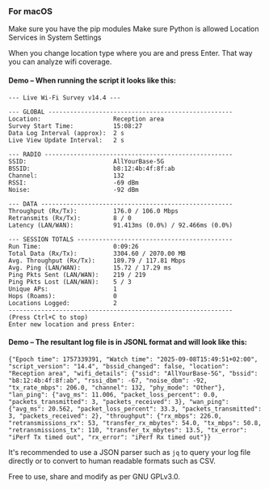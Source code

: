 ### For macOS
Make sure you have the pip modules
Make sure Python is allowed Location Services in System Settings

When you change location type where you are and press Enter. That way you can analyze wifi coverage.

#### Demo – When running the script it looks like this:

```
--- Live Wi-Fi Survey v14.4 ---

--- GLOBAL ---------------------------------------------------
Location:                    Reception area
Survey Start Time:           15:08:27
Data Log Interval (approx):  2 s
Live View Update Interval:   2 s

--- RADIO ----------------------------------------------------
SSID:                        AllYourBase-5G
BSSID:                       b8:12:4b:4f:8f:ab
Channel:                     132
RSSI:                        -69 dBm
Noise:                       -92 dBm

--- DATA -----------------------------------------------------
Throughput (Rx/Tx):          176.0 / 106.0 Mbps
Retransmits (Rx/Tx):         8 / 0
Latency (LAN/WAN):           91.413ms (0.0%) / 92.466ms (0.0%)

--- SESSION TOTALS -------------------------------------------
Run Time:                    0:09:26
Total Data (Rx/Tx):          3304.60 / 2070.00 MB
Avg. Throughput (Rx/Tx):     189.79 / 117.81 Mbps
Avg. Ping (LAN/WAN):         15.72 / 17.29 ms
Ping Pkts Sent (LAN/WAN):    219 / 219
Ping Pkts Lost (LAN/WAN):    5 / 3
Unique APs:                  1
Hops (Roams):                0
Locations Logged:            2
--------------------------------------------------------------
(Press Ctrl+C to stop)
Enter new location and press Enter:
```
#### Demo – The resultant log file is in JSONL format and will look like this:

```
{"Epoch time": 1757339391, "Watch time": "2025-09-08T15:49:51+02:00", "script_version": "14.4", "bssid_changed": false, "location": "Reception area", "wifi_details": {"ssid": "AllYourBase-5G", "bssid": "b8:12:4b:4f:8f:ab", "rssi_dbm": -67, "noise_dbm": -92, "tx_rate_mbps": 206.0, "channel": 132, "phy_mode": "Other"}, "lan_ping": {"avg_ms": 11.006, "packet_loss_percent": 0.0, "packets_transmitted": 3, "packets_received": 3}, "wan_ping": {"avg_ms": 20.562, "packet_loss_percent": 33.3, "packets_transmitted": 3, "packets_received": 2}, "throughput": {"rx_mbps": 226.0, "retransmissions_rx": 53, "transfer_rx_mbytes": 54.0, "tx_mbps": 50.8, "retransmissions_tx": 110, "transfer_tx_mbytes": 13.5, "tx_error": "iPerf Tx timed out", "rx_error": "iPerf Rx timed out"}}
```

It's recommended to use a JSON parser such as ```jq``` to query your log file directly or to convert to  human readable formats such as CSV.


Free to use, share and modify as per GNU GPLv3.0. 
